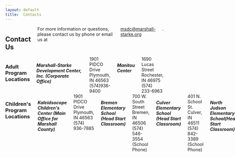 ```yaml
---
layout: default
title:  Contacts
---
```

<div class="twelve columns">
  <h2>Contact Us</h2>
  For more information or questions, please contact us by phone or email us at <a href="mailto:msdc@marshall-starke.org">msdc@marshall-starke.org</a>.
</div>

<div class="six columns">  
  <h3>Adult Program Locations</h3>
  <h5 class="subheader">Marshall-Starke Development Center, Inc. (Corporate Office)</h5>
  1901 PIDCO Drive<br/>
  Plymouth, IN 46563<br/>
  (574)936-9400<br/>

  <h5 class="subheader">Manitou Center</h5>
  1690 Lucas Street<br/>
  Rochester, IN 46975<br/>
  (574) 233-6963<br/>
</div>
<div class="six columns">
  <h3>Children's Program Locations</h3>
  <h5 class="subheader">Kaleidsocope Children's Center (Main Office for Marshall County)</h5>
  1901 PIDCO Drive<br/>
  Plymouth, IN 46563<br/>
  (574) 936-7885<br/>

  <h5 class="subheader">Bremen Elementary School (Head Start Classroom)</h5>
  700 W. South Street <br/>
  Bremen, IN  46506<br/>
  (574) 546-3554 (School Phone)<br/>

  <h5 class="subheader">Culver Elementary School (Head Start Classroom)</h5>
  401 N. School St.<br/>
  Culver, IN 46511<br/>
  (574) 842-3389 (School Phone)<br/>

  <h5 class="subheader">North Judson Elementary School(Head Start Classroom)</h5>
  809 W. Talmer Avenue<br/>
  North Judson, IN  46366<br/>
  (574) 896-2128 (School Phone)<br/>
</div>
